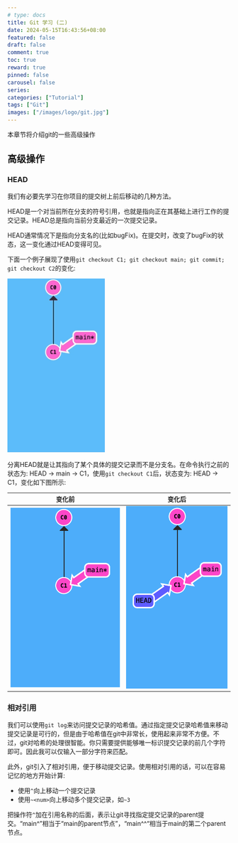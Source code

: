```yaml
---
# type: docs 
title: Git 学习 (二)
date: 2024-05-15T16:43:56+08:00
featured: false
draft: false
comment: true
toc: true
reward: true
pinned: false
carousel: false
series:
categories: ["Tutorial"]
tags: ["Git"]
images: ["/images/logo/git.jpg"]
---
```


本章节将介绍git的一些高级操作

<!--more-->

## 高级操作

### HEAD

我们有必要先学习在你项目的提交树上前后移动的几种方法。

HEAD是一个对当前所在分支的符号引用，也就是指向正在其基础上进行工作的提交记录。HEAD总是指向当前分支最近的一次提交记录。

HEAD通常情况下是指向分支名的(比如bugFix)。在提交时，改变了bugFix的状态，这一变化通过HEAD变得可见。

下面一个例子展现了使用`git checkout C1; git checkout main; git commit; git checkout C2`的变化:

![git_tutorial_2_1](Git/git_tutorial_2_1.gif#center)

分离HEAD就是让其指向了某个具体的提交记录而不是分支名。在命令执行之前的状态为: HEAD -> main -> C1，使用`git checkout C1`后，状态变为: HEAD -> C1，变化如下图所示:

|                            变化前                            |                            变化后                            |
| :----------------------------------------------------------: | :----------------------------------------------------------: |
| ![git_tutorial_2_2](Git/git_tutorial_2_2.png?fill=300x360,Left) | ![git_tutorial_2_3](Git/git_tutorial_2_3.png?fill=300x360,Right) |

### 相对引用

我们可以使用`git log`来访问提交记录的哈希值。通过指定提交记录哈希值来移动提交记录是可行的，但是由于哈希值在git中非常长，使用起来非常不方便。不过，git对哈希的处理很智能。你只需要提供能够唯一标识提交记录的前几个字符即可。因此我可以仅输入一部分字符来匹配。

此外，git引入了相对引用，便于移动提交记录。使用相对引用的话，可以在容易记忆的地方开始计算:

- 使用`^`向上移动一个提交记录
- 使用`~<num>`向上移动多个提交记录，如`~3`

把操作符`^`加在引用名称的后面，表示让git寻找指定提交记录的parent提交。“main^”相当于“main的parent节点”，“main^^“相当于main的第二个parent节点。

